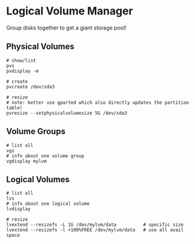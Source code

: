 # Logical Volume Manager
Group disks together to get a giant storage pool!

## Physical Volumes
```
# show/list
pvs
pvdisplay -m

# create
pvcreate /dev/sda3

# resize
# note: better use gparted which also directly updates the partition table!
pvresize --setphysicalvolumesize 5G /dev/sda3
```

## Volume Groups
```
# list all
vgs
# info about one volume group
vgdisplay mylvm     
```

## Logical Volumes
```
# list all
lvs
# info about one logical volume
lvdisplay

# resize
lvextend --resizefs -L 1G /dev/mylvm/data          # specific size
lvextend --resizefs -l +100%FREE /dev/mylvm/data   # use all avail space
```
